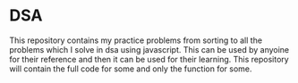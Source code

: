 # DSA
This repository contains my practice problems from sorting to all the problems which I solve in dsa using javascript.
This can be used by anyoine for their reference and then it can be used for their learning. 
This repository will contain the full code for some and only the function for some.
